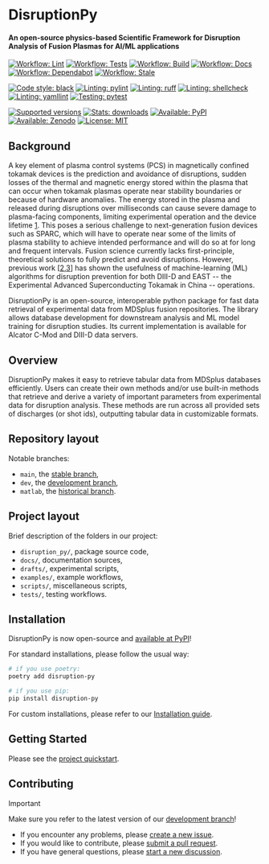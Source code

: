 
# DisruptionPy

#### An open-source physics-based Scientific Framework for Disruption Analysis of Fusion Plasmas for AI/ML applications

[![Workflow: Lint](https://github.com/MIT-PSFC/disruption-py/actions/workflows/lint.yml/badge.svg)](https://github.com/MIT-PSFC/disruption-py/actions/workflows/lint.yml)
[![Workflow: Tests](https://github.com/MIT-PSFC/disruption-py/actions/workflows/tests.yml/badge.svg)](https://github.com/MIT-PSFC/disruption-py/actions/workflows/tests.yml)
[![Workflow: Build](https://github.com/MIT-PSFC/disruption-py/actions/workflows/build.yml/badge.svg)](https://github.com/MIT-PSFC/disruption-py/actions/workflows/build.yml)
[![Workflow: Docs](https://github.com/MIT-PSFC/disruption-py/actions/workflows/docs.yml/badge.svg)](https://github.com/MIT-PSFC/disruption-py/actions/workflows/docs.yml)
[![Workflow: Dependabot](https://img.shields.io/badge/Dependabot-enabled-34d058?logo=github)](https://github.com/MIT-PSFC/disruption-py/actions/workflows/dependabot/dependabot-updates)
[![Workflow: Stale](https://img.shields.io/badge/Stale%20bot-enabled-34d058?logo=github)](https://github.com/MIT-PSFC/disruption-py/actions/workflows/stale.yml)

[![Code style: black](https://img.shields.io/badge/code%20style-black-000000.svg)](https://github.com/psf/black)
[![Linting: pylint](https://img.shields.io/badge/linting-pylint-yellowgreen)](https://github.com/pylint-dev/pylint)
[![Linting: ruff](https://img.shields.io/badge/linting-ruff-purple)](https://github.com/astral-sh/ruff)
[![Linting: shellcheck](https://img.shields.io/badge/linting-shellcheck-lightgreen)](https://github.com/koalaman/shellcheck)
[![Linting: yamllint](https://img.shields.io/badge/linting-yamllint-lightblue)](https://github.com/adrienverge/yamllint)
[![Testing: pytest](https://img.shields.io/badge/testing-pytest-red)](https://github.com/pylint-dev/pylint-pytest)

[![Supported versions](https://img.shields.io/pypi/pyversions/disruption-py)](pyproject.toml)
[![Stats: downloads](https://static.pepy.tech/badge/disruption-py)](https://pepy.tech/project/disruption-py)
[![Available: PyPI](https://img.shields.io/pypi/v/disruption-py.svg)](https://pypi.org/project/disruption-py/)
[![Available: Zenodo](https://zenodo.org/badge/DOI/10.5281/zenodo.13935223.svg)](https://doi.org/10.5281/zenodo.13935223)
[![License: MIT](https://img.shields.io/pypi/l/disruption-py?color=750014)](LICENSE)


## Background

A key element of plasma control systems (PCS) in magnetically confined tokamak devices is the prediction and avoidance of disruptions, sudden losses of the thermal and magnetic energy stored within the plasma that can occur when tokamak plasmas operate near stability boundaries or because of hardware anomalies.
The energy stored in the plasma and released during disruptions over milliseconds can cause severe damage to plasma-facing components, limiting experimental operation and the device lifetime [1](https://www.tandfonline.com/doi/full/10.1080/15361055.2023.2229675).
This poses a serious challenge to next-generation fusion devices such as SPARC, which will have to operate near some of the limits of plasma stability to achieve intended performance and will do so at for long and frequent intervals.
Fusion science currently lacks first-principle, theoretical solutions to fully predict and avoid disruptions. 
However, previous work [[2](https://doi.org/10.1088/1741-4326/ab28bf),[3](https://doi.org/10.1088/1741-4326/abf74d)] has shown the usefulness of machine-learning (ML) algorithms for disruption prevention for both DIII-D and EAST -- the Experimental Advanced Superconducting Tokamak in China -- operations.

DisruptionPy is an open-source, interoperable python package for fast data retrieval of experimental data from MDSplus fusion repositories. 
The library allows database development for downstream analysis and ML model training for disruption studies. 
Its current implementation is available for Alcator C-Mod and DIII-D data servers.


## Overview

DisruptionPy makes it easy to retrieve tabular data from MDSplus databases efficiently.
Users can create their own methods and/or use built-in methods that retrieve and derive a variety of important parameters from experimental data for disruption analysis.
These methods are run across all provided sets of discharges (or shot ids), outputting tabular data in customizable formats.


## Repository layout

Notable branches:

- `main`, the [stable branch](https://github.com/MIT-PSFC/disruption-py/tree/main),
- `dev`, the [development branch](https://github.com/MIT-PSFC/disruption-py/tree/dev),
- `matlab`, the [historical branch](https://github.com/MIT-PSFC/disruption-py/tree/matlab).


## Project layout

Brief description of the folders in our project:

- `disruption_py/`, package source code,
- `docs/`, documentation sources,
- `drafts/`, experimental scripts,
- `examples/`, example workflows,
- `scripts/`, miscellaneous scripts,
- `tests/`, testing workflows.


## Installation

DisruptionPy is now open-source and [available at PyPI](https://pypi.org/project/disruption-py/)!

For standard installations, please follow the usual way:

```bash
# if you use poetry:
poetry add disruption-py

# if you use pip:
pip install disruption-py
```

For custom installations, please refer to our [Installation guide](docs/INSTALL.md).


## Getting Started

Please see the [project quickstart](https://mit-psfc.github.io/disruption-py/quickstart/usage_quickstart/).


## Contributing

> [!IMPORTANT]
> Make sure you refer to the latest version of our [development branch](https://github.com/MIT-PSFC/disruption-py/tree/dev)!

- If you encounter any problems, please [create a new issue](https://github.com/MIT-PSFC/disruption-py/issues/new).
- If you would like to contribute, please [submit a pull request](https://github.com/MIT-PSFC/disruption-py/compare/dev...).
- If you have general questions, please [start a new discussion](https://github.com/MIT-PSFC/disruption-py/discussions/new?category=q-a).

